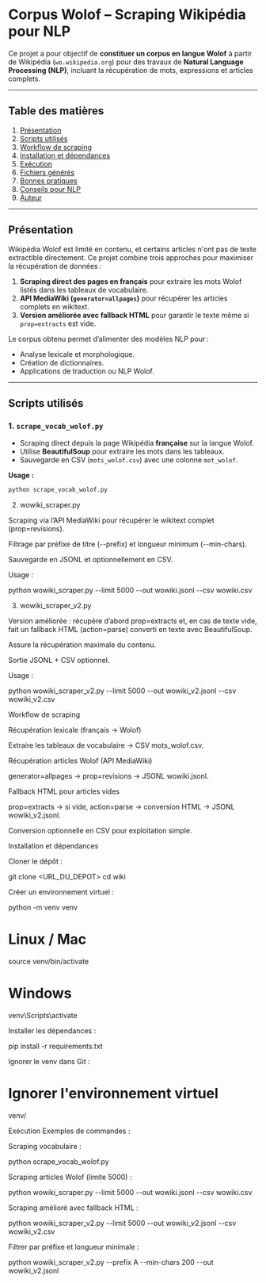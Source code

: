 # Corpus Wolof – Scraping Wikipédia pour NLP

Ce projet a pour objectif de **constituer un corpus en langue Wolof** à partir de Wikipédia (`wo.wikipedia.org`) pour des travaux de **Natural Language Processing (NLP)**, incluant la récupération de mots, expressions et articles complets.

---

## Table des matières

1. [Présentation](#présentation)  
2. [Scripts utilisés](#scripts-utilisés)  
3. [Workflow de scraping](#workflow-de-scraping)  
4. [Installation et dépendances](#installation-et-dépendances)  
5. [Exécution](#exécution)  
6. [Fichiers générés](#fichiers-générés)  
7. [Bonnes pratiques](#bonnes-pratiques)  
8. [Conseils pour NLP](#conseils-pour-nlp)  
9. [Auteur](#auteur)  

---

## Présentation

Wikipédia Wolof est limité en contenu, et certains articles n'ont pas de texte extractible directement. Ce projet combine trois approches pour maximiser la récupération de données :

1. **Scraping direct des pages en français** pour extraire les mots Wolof listés dans les tableaux de vocabulaire.  
2. **API MediaWiki (`generator=allpages`)** pour récupérer les articles complets en wikitext.  
3. **Version améliorée avec fallback HTML** pour garantir le texte même si `prop=extracts` est vide.

Le corpus obtenu permet d’alimenter des modèles NLP pour :

- Analyse lexicale et morphologique.  
- Création de dictionnaires.  
- Applications de traduction ou NLP Wolof.

---

## Scripts utilisés

### 1. `scrape_vocab_wolof.py`
- Scraping direct depuis la page Wikipédia **française** sur la langue Wolof.  
- Utilise **BeautifulSoup** pour extraire les mots dans les tableaux.  
- Sauvegarde en CSV (`mots_wolof.csv`) avec une colonne `mot_wolof`.  

**Usage :**
```bash
python scrape_vocab_wolof.py
```
2. wowiki_scraper.py

Scraping via l’API MediaWiki pour récupérer le wikitext complet (prop=revisions).

Filtrage par préfixe de titre (--prefix) et longueur minimum (--min-chars).

Sauvegarde en JSONL et optionnellement en CSV.

Usage :

python wowiki_scraper.py --limit 5000 --out wowiki.jsonl --csv wowiki.csv

3. wowiki_scraper_v2.py

Version améliorée : récupère d’abord prop=extracts et, en cas de texte vide, fait un fallback HTML (action=parse) converti en texte avec BeautifulSoup.

Assure la récupération maximale du contenu.

Sortie JSONL + CSV optionnel.

Usage :

python wowiki_scraper_v2.py --limit 5000 --out wowiki_v2.jsonl --csv wowiki_v2.csv

Workflow de scraping

Récupération lexicale (français → Wolof)

Extraire les tableaux de vocabulaire → CSV mots_wolof.csv.

Récupération articles Wolof (API MediaWiki)

generator=allpages → prop=revisions → JSONL wowiki.jsonl.

Fallback HTML pour articles vides

prop=extracts → si vide, action=parse → conversion HTML → JSONL wowiki_v2.jsonl.

Conversion optionnelle en CSV pour exploitation simple.

Installation et dépendances

Cloner le dépôt :

git clone <URL_DU_DEPOT>
cd wiki


Créer un environnement virtuel :

python -m venv venv
# Linux / Mac
source venv/bin/activate
# Windows
venv\Scripts\activate


Installer les dépendances :

pip install -r requirements.txt


Ignorer le venv dans Git :

# Ignorer l'environnement virtuel
venv/

Exécution
Exemples de commandes :

Scraping vocabulaire :

python scrape_vocab_wolof.py


Scraping articles Wolof (limite 5000) :

python wowiki_scraper.py --limit 5000 --out wowiki.jsonl --csv wowiki.csv


Scraping amélioré avec fallback HTML :

python wowiki_scraper_v2.py --limit 5000 --out wowiki_v2.jsonl --csv wowiki_v2.csv


Filtrer par préfixe et longueur minimale :

python wowiki_scraper_v2.py --prefix A --min-chars 200 --out wowiki_v2.jsonl